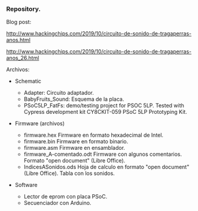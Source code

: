 ### Repository. ###
Blog post:

http://www.hackingchips.com/2019/10/circuito-de-sonido-de-tragaperras-anos.html

http://www.hackingchips.com/2019/10/circuito-de-sonido-de-tragaperras-anos_26.html

Archivos:

* Schematic
	* Adapter: Circuito adaptador.
	* BabyFruits_Sound: Esquema de la placa.
	* PSoC5LP_FatFs: demo/testing project for PSOC 5LP. Tested with Cypress development kit CY8CKIT-059 PSoC 5LP Prototyping Kit.

* Firmware (archivos)
	* firmware.hex			Firmware en formato hexadecimal de Intel.
	* firmware.bin  		Firmware en formato binario.
	* firmware.asm  		Firmware en ensamblador.
	* firmware_A-comentado.odt	Firmware con algunos comentarios. Formato "open document" (Libre Office).
	* IndicesASonidos.ods		Hoja de calculo en formato "open document" (Libre Office). Tabla con los sonidos.

* Software
	* Lector de eprom con placa PSoC.
	* Secuenciador con Arduino.
